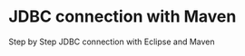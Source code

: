JDBC connection with Maven
=============================
Step by Step JDBC connection with Eclipse and Maven
